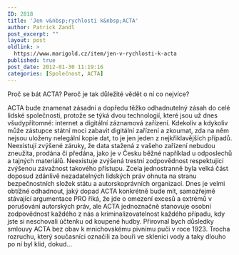 ```yaml
---
ID: 2818
title: 'Jen v&nbsp;rychlosti k&nbsp;ACTA'
author: Patrick Zandl
post_excerpt: ""
layout: post
oldlink: >
  https://www.marigold.cz/item/jen-v-rychlosti-k-acta
published: true
post_date: 2012-01-30 11:19:16
categories: [Společnost, ACTA]
---
```

Proč se bát ACTA? Peroč je tak důležité vědět o ní co nejvíce? 

ACTA bude znamenat zásadní a dopředu těžko odhadnutelný zásah do celé lidské společnosti, protože se týká dvou technologií, které jsou už dnes všudypřítomné: internet a digitální záznamová zařízení. Kdekoliv a kdykoliv může zástupce státní moci zabavit digitální zařízení a zkoumat, zda na něm nejsou uloženy nelegální kopie dat, to je jen jeden z nejkřiklavějších případů. Neexistují zvýšené záruky, že data stažená z vašeho zařízení nebudou zneužita, prodána či předána, jako je v Česku běžné například u odposlechů a tajných materiálů. Neexistuje zvýšená trestní zodpovědnost respektující zvýšenou závažnost takového přístupu. Zcela jednostranně byla velká část doposud zdánlivě nezadatelných lidských práv ohnuta na stranu bezpečnostních složek státu a autorskoprávních organizací. Dnes je velmi obtížné odhadnout, jaký dopad ACTA konkrétně bude mít, samozřejmě stávající argumentace PRO říká, že jde o omezení excesů a extrémů v porušování autorských práv, ale ACTA jednoznačně stanovuje osobní zodpovědnost každého z nás a kriminalizovatelnost každého případu, kdy jste si neschovali účtenku od koupené hudby. 
Přirovnal bych důsledky smlouvy ACTA bez obav k mnichovskému pivnímu puči v roce 1923. Trocha rozruchu, který současníci označili za bouři ve sklenici vody a taky dlouho po ní byl klid, dokud...